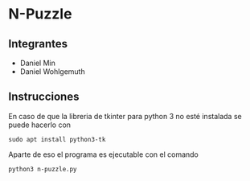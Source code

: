 # N-Puzzle

## Integrantes
- Daniel Min
- Daniel Wohlgemuth

## Instrucciones
En caso de que la libreria de tkinter para python 3 no esté instalada se puede hacerlo con

    sudo apt install python3-tk

Aparte de eso el programa es ejecutable con el comando

    python3 n-puzzle.py
